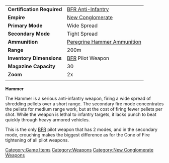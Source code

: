 |                            |                                                               |
| -------------------------- | ------------------------------------------------------------- |
| **Certification Required** | [BFR Anti-Infantry](BFR_Anti-Infantry.md)                     |
| **Empire**                 | [New Conglomerate](New_Conglomerate.md)                       |
| **Primary Mode**           | Wide Spread                                                   |
| **Secondary Mode**         | Tight Spread                                                  |
| **Ammunition**             | [Peregrine Hammer Ammunition](Peregrine_Hammer_Ammunition.md) |
| **Range**                  | 200m                                                          |
| **Inventory Dimensions**   | [BFR](BattleFrame_Robotics.md) Pilot Weapon                   |
| **Magazine Capacity**      | 30                                                            |
| **Zoom**                   | 2x                                                            |
|                            |                                                               |

**Hammer**

The Hammer is a serious anti-infantry weapon, firing a wide spread of
shredding pellets over a short range. The secondary fire mode
concentrates the pellets for medium range work, but at the cost of
firing fewer pellets per shot. While the weapon is lethal to infantry
targets, it lacks punch to beat quickly through heavy armored vehicles.

This is the only [BFR](BattleFrame_Robotics.md) pilot weapon that has 2 modes,
and in the secondary mode, crouching makes the biggest difference as for
the Cone of Fire tightening of all pilot weapons.

[Category:Game Items](Category:Game_Items.md)
[Category:Weapons](Category:Weapons.md) [Category:New
Conglomerate Weapons](Category:New_Conglomerate_Weapons.md)
